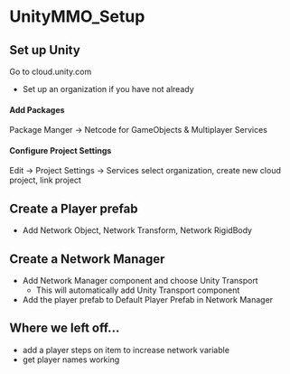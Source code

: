 # UnityMMO_Setup

## Set up Unity

Go to cloud.unity.com
+ Set up an organization if you have not already

#### Add Packages

Package Manger -> Netcode for GameObjects & Multiplayer Services

#### Configure Project Settings

Edit -> Project Settings -> Services
select organization, create new cloud project, link project

## Create a Player prefab

+ Add Network Object, Network Transform, Network RigidBody

## Create a Network Manager

+ Add Network Manager component and choose Unity Transport
	+ This will automatically add Unity Transport component
+ Add the player prefab to Default Player Prefab in Network Manager

## Where we left off...
+ add a player steps on item to increase network variable
+ get player names working
